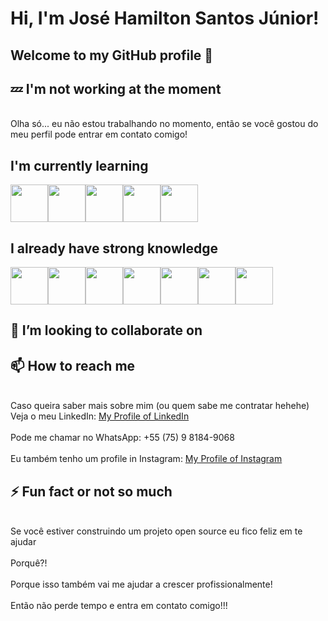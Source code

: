 # Hi, I'm José Hamilton Santos Júnior!
## Welcome to my GitHub profile 👋

## :zzz: I'm not working at the moment
\
Olha só... eu não estou trabalhando no momento, então se você gostou do meu perfil pode entrar em contato comigo!

## I'm currently learning

<img src="https://cdn.jsdelivr.net/gh/devicons/devicon/icons/go/go-original-wordmark.svg" width="60" height="60" /><img src="https://cdn.jsdelivr.net/gh/devicons/devicon/icons/postgresql/postgresql-original-wordmark.svg" width="60" height="60" /><img src="https://cdn.jsdelivr.net/gh/devicons/devicon/icons/typescript/typescript-original.svg" width="60" height="60" /><img src="https://cdn.jsdelivr.net/gh/devicons/devicon/icons/github/github-original-wordmark.svg" width="60" height="60" /><img src="https://cdn.jsdelivr.net/gh/devicons/devicon/icons/docker/docker-original-wordmark.svg" width="60" height="60" />

## I already have strong knowledge

<img src="https://cdn.jsdelivr.net/gh/devicons/devicon/icons/linux/linux-original.svg" width="60" height="60" /><img src="https://cdn.jsdelivr.net/gh/devicons/devicon/icons/bash/bash-original.svg" width="60" height="60" /><img src="https://cdn.jsdelivr.net/gh/devicons/devicon/icons/css3/css3-original-wordmark.svg" width="60" height="60" /><img src="https://cdn.jsdelivr.net/gh/devicons/devicon/icons/javascript/javascript-original.svg" width="60" height="60" /><img src="https://cdn.jsdelivr.net/gh/devicons/devicon/icons/git/git-original.svg" width="60" height="60" /><img src="https://cdn.jsdelivr.net/gh/devicons/devicon/icons/nodejs/nodejs-original-wordmark.svg" width="60" height="60" /><img src="https://cdn.jsdelivr.net/gh/devicons/devicon/icons/webpack/webpack-original-wordmark.svg" width="60" height="60" />

## :muscle: I’m looking to collaborate on

## 📫 How to reach me
\
Caso queira saber mais sobre mim (ou quem sabe me contratar hehehe)\
Veja o meu LinkedIn: [My Profile of LinkedIn](https://www.linkedin.com/in/jhamiltonjunior)\
\
Pode me chamar no WhatsApp: +55 (75) 9 8184-9068\
\
Eu também tenho um profile in Instagram: [My Profile of Instagram](https://www.instagram.com/priza.tech)

## ⚡ Fun fact or not so much
\
Se você estiver construindo um projeto open source eu fico feliz em te ajudar\
\
Porquê?!\
\
Porque isso também vai me ajudar a crescer profissionalmente!\
\
Então não perde tempo e entra em contato comigo!!!

